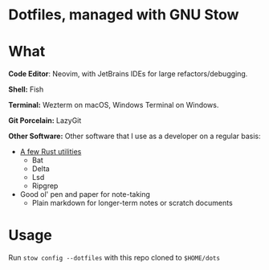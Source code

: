 # Dotfiles, managed with GNU Stow 

# What
**Code Editor**: Neovim, with JetBrains IDEs for large refactors/debugging. 
 
**Shell:** Fish

**Terminal:** Wezterm on macOS, Windows Terminal on Windows.

**Git Porcelain:** LazyGit

**Other Software:**
Other software that I use as a developer on a regular basis:
- [A few Rust utilities](https://gist.github.com/sts10/daadbc2f403bdffad1b6d33aff016c0a)
    - Bat
    - Delta
    - Lsd
    - Ripgrep
- Good ol' pen and paper for note-taking
    - Plain markdown for longer-term notes or scratch documents

# Usage
Run `stow config --dotfiles` with this repo cloned to `$HOME/dots`

